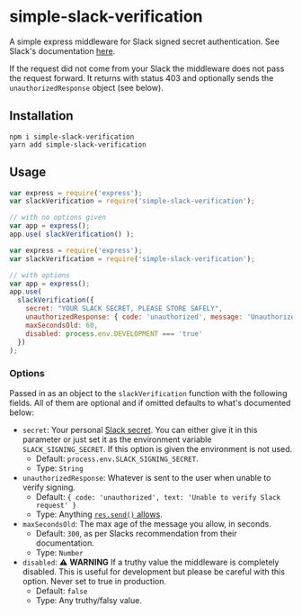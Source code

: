 # simple-slack-verification
A simple express middleware for Slack signed secret authentication. See Slack's documentation [here](https://api.slack.com/docs/verifying-requests-from-slack).

If the request did not come from your Slack the middleware does not pass the request forward. It returns with status 403 and optionally sends the `unauthorizedResponse` object (see below).

## Installation
```
npm i simple-slack-verification
yarn add simple-slack-verification
```

## Usage
```js
var express = require('express');
var slackVerification = require('simple-slack-verification');

// with no options given
var app = express();
app.use( slackVerification() );
```

```js
var express = require('express');
var slackVerification = require('simple-slack-verification');

// with options
var app = express();
app.use(
  slackVerification({
    secret: "YOUR SLACK SECRET, PLEASE STORE SAFELY",
    unauthorizedResponse: { code: 'unauthorized', message: 'Unauthorized request' },
    maxSecondsOld: 60,
    disabled: process.env.DEVELOPMENT === 'true'
  })
);
```

### Options
Passed in as an object to the `slackVerification` function with the following fields. All of them are optional and if omitted defaults to what's documented below:
- `secret`: Your personal [Slack secret](https://api.slack.com/docs/verifying-requests-from-slack#signing_secrets_admin_page). You can either give it in this parameter or just set it as the environment variable `SLACK_SIGNING_SECRET`. If this option is given the environment is not used.
  - Default: `process.env.SLACK_SIGNING_SECRET`.
  - Type: `String`
- `unauthorizedResponse`: Whatever is sent to the user when unable to verify signing.
  - Default: `{ code: 'unauthorized', text: 'Unable to verify Slack request' }`
  - Type: Anything [`res.send()` allows](https://expressjs.com/en/api.html#res.send).
- `maxSecondsOld`: The max age of the message you allow, in seconds.
  - Default: `300`, as per Slacks recommendation from their documentation.
  - Type: `Number`
- `disabled`: :warning: **WARNING** If a truthy value the middleware is completely disabled. This is useful for development but please be careful with this option. Never set to true in production.
  - Default: `false`
  - Type: Any truthy/falsy value.
